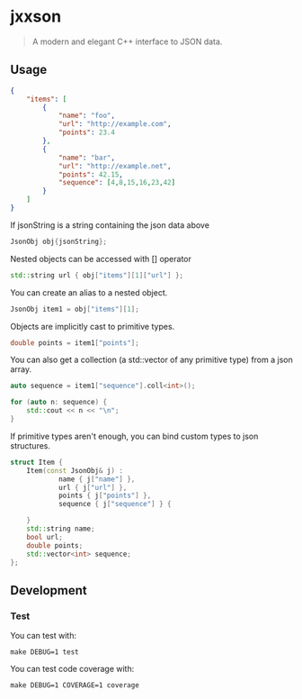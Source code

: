 # jxxson

> A modern and elegant C++ interface to JSON data.

## Usage

````json
{
    "items": [
        {
            "name": "foo",
            "url": "http://example.com",
            "points": 23.4
        },
        {
            "name": "bar",
            "url": "http://example.net",
            "points": 42.15,
            "sequence": [4,8,15,16,23,42]
        }
    ]
}
````

If jsonString is a string containing the json data above

````cpp
JsonObj obj{jsonString};
````

Nested objects can be accessed with [] operator 

````cpp
std::string url { obj["items"][1]["url"] };
````

You can create an alias to a nested object.

````cpp
JsonObj item1 = obj["items"][1];
````

Objects are implicitly cast to primitive types.

````cpp
double points = item1["points"];
````

You can also get a collection (a std::vector of any primitive type) from a json array.

````cpp
auto sequence = item1["sequence"].coll<int>();

for (auto n: sequence) {
    std::cout << n << "\n";
}
````

If primitive types aren't enough, you can bind custom types to json structures.

````cpp
struct Item {
    Item(const JsonObj& j) :
            name { j["name"] },
            url { j["url"] },
            points { j["points"] },
            sequence { j["sequence"] } {

    }
    std::string name;
    bool url;
    double points;
    std::vector<int> sequence;
};
````

## Development

### Test

You can test with:

    make DEBUG=1 test

You can test code coverage with:

    make DEBUG=1 COVERAGE=1 coverage
